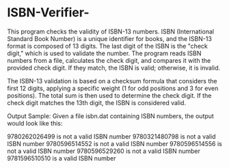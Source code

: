 # ISBN-Verifier- 

This program checks the validity of ISBN-13 numbers. ISBN (International Standard Book Number) is a unique identifier for books, and the ISBN-13 format is composed of 13 digits. The last digit of the ISBN is the "check digit," which is used to validate the number. The program reads ISBN numbers from a file, calculates the check digit, and compares it with the provided check digit. If they match, the ISBN is valid; otherwise, it is invalid.

The ISBN-13 validation is based on a checksum formula that considers the first 12 digits, applying a specific weight (1 for odd positions and 3 for even positions). The total sum is then used to determine the check digit. If the check digit matches the 13th digit, the ISBN is considered valid.

Output Sample:
Given a file isbn.dat containing ISBN numbers, the output would look like this:

9780262026499 is not a valid ISBN number
9780321480798 is not a valid ISBN number
9780596514552 is not a valid ISBN number
9780596514556 is not a valid ISBN number
9780596529260 is not a valid ISBN number
9781596510510 is a valid ISBN number
